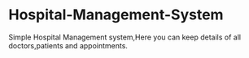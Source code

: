 # Hospital-Management-System
Simple Hospital Management system,Here you can keep details of all doctors,patients and appointments.
